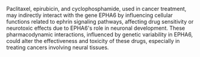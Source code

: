Paclitaxel, epirubicin, and cyclophosphamide, used in cancer treatment, may indirectly interact with the gene EPHA6 by influencing cellular functions related to ephrin signaling pathways, affecting drug sensitivity or neurotoxic effects due to EPHA6's role in neuronal development. These pharmacodynamic interactions, influenced by genetic variability in EPHA6, could alter the effectiveness and toxicity of these drugs, especially in treating cancers involving neural tissues.